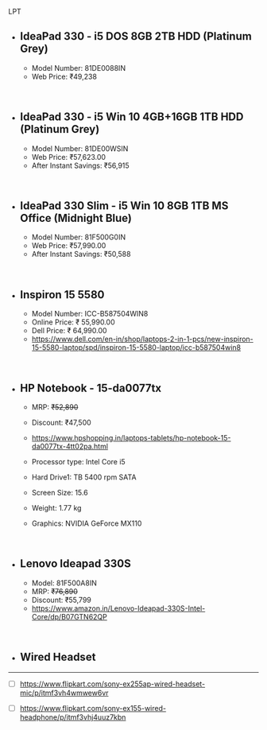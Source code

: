 LPT

- ## IdeaPad 330 - i5 DOS 8GB 2TB HDD (Platinum Grey)
   * Model Number: 81DE0088IN
   * Web Price: ₹49,238

<br>

- ## IdeaPad 330 - i5 Win 10 4GB+16GB 1TB HDD (Platinum Grey)
   * Model Number: 81DE00WSIN
   * Web Price: ₹57,623.00
   * After Instant Savings: ₹56,915

<br>   

- ## IdeaPad 330 Slim - i5 Win 10 8GB 1TB MS Office (Midnight Blue)
    * Model Number: 81F500G0IN
    * Web Price: ₹57,990.00
    * After Instant Savings: ₹50,588

<br>

- ##  Inspiron 15 5580
    * Model Number: ICC-B587504WIN8
    * Online Price: ₹ 55,990.00
    * Dell Price: ₹ 64,990.00
    * https://www.dell.com/en-in/shop/laptops-2-in-1-pcs/new-inspiron-15-5580-laptop/spd/inspiron-15-5580-laptop/icc-b587504win8

<br>

- ## HP Notebook - 15-da0077tx
    * MRP: ~~₹52,890~~
    * Discount: ₹47,500
    * https://www.hpshopping.in/laptops-tablets/hp-notebook-15-da0077tx-4tt02pa.html
     
    * Processor type: Intel Core i5

    * Hard Drive1:  TB 5400 rpm SATA

    * Screen Size: 15.6

    *  Weight: 1.77 kg

    * Graphics: NVIDIA GeForce MX110

<br>

- ## Lenovo Ideapad 330S

    * Model: 81F500A8IN
    * MRP: ~~₹76,890~~
    * Discount: ₹55,799
    * https://www.amazon.in/Lenovo-Ideapad-330S-Intel-Core/dp/B07GTN62QP

<br>

* ## Wired Headset
-----------------
 * [ ] https://www.flipkart.com/sony-ex255ap-wired-headset-mic/p/itmf3vh4wmwew6vr

 * [ ] https://www.flipkart.com/sony-ex155-wired-headphone/p/itmf3vhj4uuz7kbn


